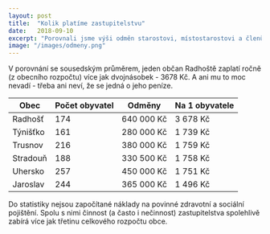 ```yaml
---
layout: post
title:  "Kolik platíme zastupitelstvu"
date:   2018-09-10
excerpt: "Porovnali jsme výši odměn starostovi, místostarostovi a členům zastupitelstva v Radhošti se sousedními obcemi stejné velikosti v přepočtu na jednoho občana"
image: "/images/odmeny.png"
---
```


V porovnání se sousedským 
průměrem, jeden občan Radhoště zaplatí ročně (z obecního rozpočtu) 
více jak dvojnásobek - 3678 Kč. A ani mu to moc nevadí - třeba ani 
neví, že se jedná o jeho peníze. 


<div class="table-wrapper">
<table>
<thead>
<tr class="Red">
  <th>Obec</th>
  <th>Počet obyvatel</th>
  <th>Odměny</th>
  <th>Na 1 obyvatele</th>
</tr>
</thead>
<tbody>
<tr>
    <td>Radhošť</td>
    <td>174</td>
    <td>640 000 Kč</td>
    <td>3 678 Kč</td>
</tr>
<tr>
    <td>Týnišťko</td>
    <td>161</td>
    <td>280 000 Kč</td>
    <td>1 739 Kč</td>
</tr>
<tr>
    <td>Trusnov</td>
    <td>216</td>
    <td>380 000 Kč</td>
    <td>1 759 Kč</td>
</tr>
<tr>
    <td>Stradouň</td>
    <td>188</td>
    <td>330 500 Kč</td>
    <td>1 758 Kč</td>
</tr>
<tr>
    <td>Uhersko</td>
    <td>257</td>
    <td>450 000 Kč</td>
    <td>1 751 Kč</td>
</tr>
<tr>
    <td>Jaroslav</td>
    <td>244</td>
    <td>365 000 Kč</td>
    <td>1 496 Kč</td>
</tr>
</tbody>
</table>
</div>

Do statistiky nejsou započítané náklady na povinné zdravotní 
a sociální pojištění. Spolu s nimi činnost (a často i nečinnost) 
zastupitelstva spolehlivě zabírá více jak třetinu celkového 
rozpočtu obce.

<style>
tr.Red td {
    text-color: #f00;
}
</style>
